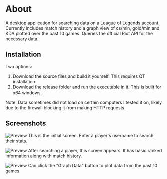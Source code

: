 # About
A desktop application for searching data on a League of Legends account. Currently includes match history and a graph view of cs/min, gold/min and KDA plotted over the past 10 games. Queries the official Riot API for the necessary data.

## Installation
Two options:
1. Download the source files and build it yourself. This requires QT installation.
2. Download the release folder and run the executable in it. This is built for x64 windows.

Note: Data sometimes did not load on certain computers I tested it on, likely due to the firewall blocking it from making HTTP requests.

## Screenshots
![Preview](https://gitlab.com/wardrium/LoLStats/blob/master/Screenshots/01.png)
This is the initial screen. Enter a player's username to search their stats.

![Preview](https://gitlab.com/wardrium/LoLStats/blob/master/Screenshots/02.png)
After searching a player, this screen appears. It has basic ranked information along with match history.

![Preview](https://gitlab.com/wardrium/LoLStats/blob/master/Screenshots/03.png)
Can click the "Graph Data" button to plot data from the past 10 games.